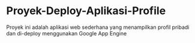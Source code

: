 # Proyek-Deploy-Aplikasi-Profile
Proyek ini adalah aplikasi web sederhana yang menampilkan profil pribadi dan di-deploy menggunakan Google App Engine
